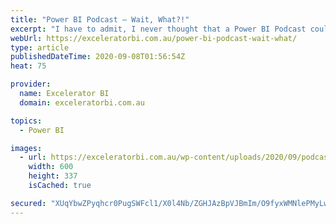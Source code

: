 ```yaml
---
title: "Power BI Podcast – Wait, What?!"
excerpt: "I have to admit, I never thought that a Power BI Podcast could be a thing, let alone a valuable thing. After all, Power BI is a very visual and interactive tool. But indeed, Power BI Podcast IS a thing invented by my friend and Microsoft MVP Lars Schreiber from [...]Read More »"
webUrl: https://exceleratorbi.com.au/power-bi-podcast-wait-what/
type: article
publishedDateTime: 2020-09-08T01:56:54Z
heat: 75

provider:
  name: Excelerator BI
  domain: exceleratorbi.com.au

topics:
  - Power BI

images:
  - url: https://exceleratorbi.com.au/wp-content/uploads/2020/09/podcast.png
    width: 600
    height: 337
    isCached: true

secured: "XUqYbwZPyqhcr0PugSWFcl1/X0l4Nb/ZGHJAzBpVJBmIm/O9fyxWMNlePMyLwMI6xgBY9n7swHj8fuWEfrfyISJeJP8/Vmrncmaexe3cEXHjxq6o8O+IRfv9cCZ4rjdXLEfRqKf/6po2HsJr4AiklVxH9jW8UlS6ZFIC05wfprPyVi7VuolIDQhsGsBGUTURoyXYZOtPWspY6sNggT1WQAPzDaCoPMCNucxUYiJe3YsAoaxhzkdPdoXtfnqXW+UfFfZjHxhoU54gBBzAXWhHeLNJvg/4VfI3Z94TJ+Fousw9nh6o4pGIPQbrvTSL28MXNao3OK73dgfRFE0DFB0FiZ2ACN+ejhxcdnHiOf/La98=;b78Ax9oi6Yikis+63PdOsg=="
---
```


